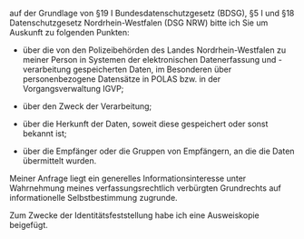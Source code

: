 auf der Grundlage von §19 I Bundesdatenschutzgesetz (BDSG),
§5 I und §18 Datenschutzgesetz Nordrhein-Westfalen (DSG NRW) bitte ich Sie um
Auskunft zu folgenden Punkten:

+ über die von den Polizeibehörden des Landes Nordrhein-Westfalen zu meiner
  Person in Systemen der elektronischen Datenerfassung und -verarbeitung gespeicherten
  Daten, im Besonderen über personenbezogene Datensätze in POLAS bzw. in der
  Vorgangsverwaltung IGVP;

+ über den Zweck der Verarbeitung;

+ über die Herkunft der Daten, soweit diese gespeichert oder sonst bekannt ist;

+ über die Empfänger oder die Gruppen von Empfängern, an die die Daten übermittelt wurden.

Meiner Anfrage liegt ein generelles Informationsinteresse unter Wahrnehmung
meines verfassungsrechtlich verbürgten Grundrechts auf informationelle
Selbstbestimmung zugrunde.

Zum Zwecke der Identitätsfeststellung habe ich eine Ausweiskopie beigefügt.
